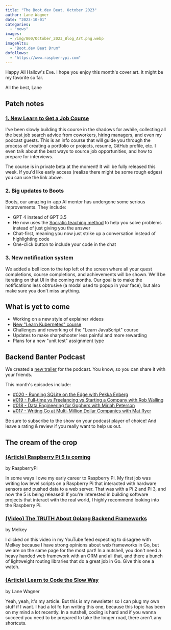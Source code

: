 ```yaml
---
title: "The Boot.dev Beat. October 2023"
author: Lane Wagner
date: "2023-10-01"
categories:
  - "news"
images:
  - /img/800/October_2023_Blog_Art.png.webp
imageAlts:
  - "Boot.dev Beat Drum"
dofollows:
  - "https://www.raspberrypi.com"
---
```


Happy All Hallow's Eve. I hope you enjoy this month's cover art. It might be my favorite so far.

All the best, Lane

## Patch notes

### [1. New Learn to Get a Job Course](https://www.boot.dev/courses/learn-job-search)

I've been slowly building this course in the shadows for awhile, collecting all the best job search advice from coworkers, hiring managers, and even my podcast guests. This is an info course that will guide you through the process of creating a portfolio or projects, resume, GitHub profile, etc. I even talk about the best ways to source job opportunities, and how to prepare for interviews.

The course is in private beta at the moment! It will be fully released this week. If you'd like early access (realize there might be some rough edges) you can use the link above.

### 2. Big updates to Boots

Boots, our amazing in-app AI mentor has undergone some serious improvements. They include:

- GPT 4 instead of GPT 3.5
- He now uses the [Socratic teaching method](https://tilt.colostate.edu/the-socratic-method/) to help you solve problems instead of just giving you the answer
- Chat-first, meaning you now just strike up a conversation instead of highlighting code
- One-click button to include your code in the chat

### 3. New notification system

We added a bell icon to the top left of the screen where all your quest completions, course completions, and achievements will be shown. We'll be iterating on that UI in the coming months. Our goal is to make the notifications less obtrusive (a modal used to popup in your face), but also make sure you don't miss anything.

## What is yet to come

- Working on a new style of explainer videos
- [New "Learn Kubernetes" course](https://www.boot.dev/courses/learn-kubernetes)
- Challenges and reworking of the "Learn JavaScript" course
- Updates to make sharpshooter less painful and more rewarding
- Plans for a new "unit test" assignment type

## Backend Banter Podcast

We created a [new trailer](https://www.youtube.com/watch?v=PclSNl1JRpI) for the podcast. You know, so you can share it with your friends.

This month's episodes include:

- [#020 - Running SQLite on the Edge with Pekka Enberg](https://www.backendbanter.fm/episodes/020-running-sqlite-on-the-edge-with-pekka-enberg)
- [#019 - Full-time vs Freelancing vs Starting a Company with Rob Walling](https://www.backendbanter.fm/episodes/019-full-time-vs-freelancing-vs-starting-a-company-with-rob-walling)
- [#018 - Data Engineering for Gophers with Miriah Peterson](https://www.backendbanter.fm/episodes/18-data-engineering-for-gophers-with-miriah-peterson)
- [#017 - Writing Go at Multi-Million Dollar Companies with Mat Ryer](https://www.backendbanter.fm/episodes/017-writing-go-at-multi-million-dollar-companies-with-mat-ryer)

Be sure to subscribe to the show on your podcast player of choice! And leave a rating & review if you really want to help us out.

## The cream of the crop

### [(Article) Raspberry Pi 5 is coming](https://www.raspberrypi.com/products/raspberry-pi-5/)

by RaspberryPi

In some ways I owe my early career to Raspberry Pi. My first job was writing low level scripts on a Raspberry Pi that interacted with hardware sensors and pushed data to a web server. That was with a Pi 2 and Pi 3, and now the 5 is being released! If you're interested in building software projects that interact with the real world, I highly recommend looking into the Raspberry Pi.

### [(Video) The TRUTH About Golang Backend Frameworks](https://www.youtube.com/watch?v=JECZTdEJnOI)

by Melkey

I clicked on this video in my YouTube feed expecting to disagree with Melkey because I have strong opinions about web frameworks in Go, but we are on the same page for the most part! In a nutshell, you don't need a heavy handed web framework with an ORM and all that, and there a bunch of lightweight routing libraries that do a great job in Go. Give this one a watch.

### [(Article) Learn to Code the Slow Way](https://blog.boot.dev/education/learn-to-code-the-slow-way/)

by Lane Wagner

Yeah, yeah, it's my article. But this is my newsletter so I can plug my own stuff if I want. I had a lot fo fun writing this one, because this topic has been on my mind a lot recently. In a nutshell, coding is hard and if you wanna succeed you need to be prepared to take the longer road, there aren't any shortcuts.
